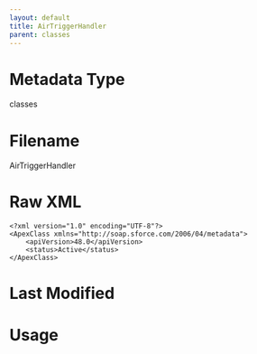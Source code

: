 ```yaml
---
layout: default
title: AirTriggerHandler
parent: classes
---
```

# Metadata Type
classes


# Filename 
AirTriggerHandler


# Raw XML
```
<?xml version="1.0" encoding="UTF-8"?>
<ApexClass xmlns="http://soap.sforce.com/2006/04/metadata">
    <apiVersion>48.0</apiVersion>
    <status>Active</status>
</ApexClass>
```


# Last Modified


# Usage
